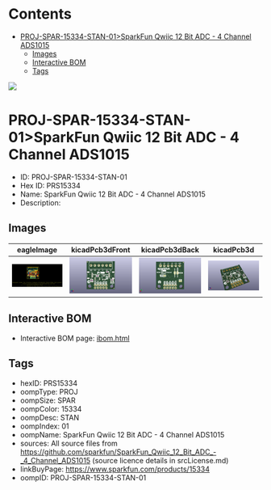 



Contents
========

* [PROJ-SPAR-15334-STAN-01>SparkFun Qwiic 12 Bit ADC - 4 Channel ADS1015](#proj-spar-15334-stan-01sparkfun-qwiic-12-bit-adc---4-channel-ads1015)
	* [Images](#images)
	* [Interactive BOM](#interactive-bom)
	* [Tags](#tags)
  
![][im]
# PROJ-SPAR-15334-STAN-01>SparkFun Qwiic 12 Bit ADC - 4 Channel ADS1015

- ID: PROJ-SPAR-15334-STAN-01
- Hex ID: PRS15334
- Name: SparkFun Qwiic 12 Bit ADC - 4 Channel ADS1015
- Description: 

## Images
  
  

|eagleImage|kicadPcb3dFront|kicadPcb3dBack|kicadPcb3d|
| :---: | :---: | :---: | :---: |
|[![eagleImage](eagleImage_140.png)](eagleImage_.png)|[![kicadPcb3dFront](kicadPcb3dFront_140.png)](kicadPcb3dFront_.png)|[![kicadPcb3dBack](kicadPcb3dBack_140.png)](kicadPcb3dBack_.png)|[![kicadPcb3d](kicadPcb3d_140.png)](kicadPcb3d_.png)|

## Interactive BOM

- Interactive BOM page: [ibom.html](kicad/bom/ibom.html)

## Tags

- hexID: PRS15334
- oompType: PROJ
- oompSize: SPAR
- oompColor: 15334
- oompDesc: STAN
- oompIndex: 01
- oompName: SparkFun Qwiic 12 Bit ADC - 4 Channel ADS1015
- sources: All source files from https://github.com/sparkfun/SparkFun_Qwiic_12_Bit_ADC_-_4_Channel_ADS1015 (source licence details in srcLicense.md)
- linkBuyPage: https://www.sparkfun.com/products/15334
- oompID: PROJ-SPAR-15334-STAN-01



[im]: kicadPcb3d_450.png
